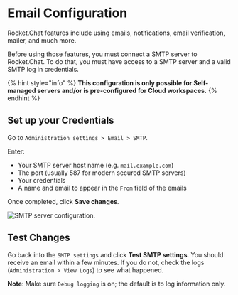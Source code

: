 # Email Configuration

Rocket.Chat features include using emails, notifications, email verification, mailer, and much more.

Before using those features, you must connect a SMTP server to Rocket.Chat. To do that, you must have access to a SMTP server and a valid SMTP log in credentials.

{% hint style="info" %}
**This configuration is only possible for Self-managed servers and/or is pre-configured for Cloud workspaces.**
{% endhint %}

## Set up your Credentials

Go to `Administration settings > Email > SMTP`.

Enter:

* Your SMTP server host name (e.g. `mail.example.com`)
* The port (usually 587 for modern secured SMTP servers)
* Your credentials
* A name and email to appear in the `From` field of the emails

Once completed, click **Save changes**.

![SMTP server configuration.](https://user-images.githubusercontent.com/20342522/53436704-a4989080-39b0-11e9-8ea6-f320affc798f.png)

## Test Changes

Go back into the `SMTP settings` and click **Test SMTP settings**. You should receive an email within a few minutes. If you do not, check the logs (`Administration > View Logs`) to see what happened.

**Note**: Make sure `Debug logging` is on; the default is to log information only.
